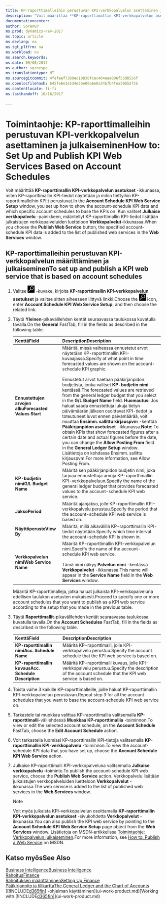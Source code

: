 ```yaml
---
title: KP-raporttimalleihin perustuvan KPI-verkkopalvelun asettaminen ja julkaiseminen
description: "Voit määrittää **KP-raporttimallin KPI-verkkopalvelun asetukset** -ikkunassa, miten KP-raporttimallin KPI-tiedot näytetään ja mihin tiettyihin KP-raporttimalleihin KPI:t perustuvat."
documentationcenter: 
author: SorenGP
ms.prod: dynamics-nav-2017
ms.topic: article
ms.devlang: na
ms.tgt_pltfrm: na
ms.workload: na
ms.search.keywords: 
ms.date: 09/08/2017
ms.author: sgroespe
ms.translationtype: HT
ms.sourcegitcommit: 4fefaef7380ac10836fcac404eea006f55d8556f
ms.openlocfilehash: b45fe6e1e5d4e5be00a6e8a34b7b4fea39b5d75b
ms.contentlocale: fi-fi
ms.lasthandoff: 10/16/2017

---
```

# <a name="how-to-set-up-and-publish-kpi-web-services-based-on-account-schedules"></a><span data-ttu-id="8f846-103">Toimintaohje: KP-raporttimalleihin perustuvan KPI-verkkopalvelun asettaminen ja julkaiseminen</span><span class="sxs-lookup"><span data-stu-id="8f846-103">How to: Set Up and Publish KPI Web Services Based on Account Schedules</span></span>
<span data-ttu-id="8f846-104">Voit määrittää **KP-raporttimallin KPI-verkkopalvelun asetukset** -ikkunassa, miten KP-raporttimallin KPI-tiedot näytetään ja mihin tiettyihin KP-raporttimalleihin KPI:t perustuvat.</span><span class="sxs-lookup"><span data-stu-id="8f846-104">In the **Account Schedule KPI Web Service Setup** window, you set up how to show the account-schedule KPI data and which specific account schedules to base the KPIs on.</span></span> <span data-ttu-id="8f846-105">Kun valitset **Julkaise verkkopalvelu** -painikkeen, määritellyt KP-raporttimallin KPI-tiedot lisätään julkaistujen verkkopalveluiden luetteloon **Verkkopalvelut**-ikkunassa.</span><span class="sxs-lookup"><span data-stu-id="8f846-105">When you choose the **Publish Web Service** button, the specified account-schedule KPI data is added to the list of published web services in the **Web Services** window.</span></span>  

## <a name="to-set-up-and-publish-a-kpi-web-service-that-is-based-on-account-schedules"></a><span data-ttu-id="8f846-106">KP-raporttimalleihin perustuvan KPI-verkkopalvelun määrittäminen ja julkaiseminen</span><span class="sxs-lookup"><span data-stu-id="8f846-106">To set up and publish a KPI web service that is based on account schedules</span></span>  

1.  <span data-ttu-id="8f846-107">Valitse ![Etsi sivu tai raportti](media/ui-search/search_small.png "Etsi sivu tai raportti -kuvake") -kuvake, kirjoita **KP-raporttimallin KPI-verkkopalvelun asetukset** ja valitse sitten aiheeseen liittyvä linkki.</span><span class="sxs-lookup"><span data-stu-id="8f846-107">Choose the ![Search for Page or Report](media/ui-search/search_small.png "Search for Page or Report icon") icon, enter **Account Schedule KPI Web Service Setup**, and then choose the related link.</span></span>  
2.  <span data-ttu-id="8f846-108">Täytä **Yleinen**-pikavälilehden kentät seuraavassa taulukossa kuvatulla tavalla.</span><span class="sxs-lookup"><span data-stu-id="8f846-108">On the **General** FastTab, fill in the fields as described in the following table.</span></span>  

    |<span data-ttu-id="8f846-109">Kenttä</span><span class="sxs-lookup"><span data-stu-id="8f846-109">Field</span></span>|<span data-ttu-id="8f846-110">Description</span><span class="sxs-lookup"><span data-stu-id="8f846-110">Description</span></span>|  
    |---------------------------------|---------------------------------------|  
    |<span data-ttu-id="8f846-111">**Ennustettujen arvojen alku**</span><span class="sxs-lookup"><span data-stu-id="8f846-111">**Forecasted Values Start**</span></span>|<span data-ttu-id="8f846-112">Määritä, missä vaiheessa ennustetut arvot näytetään KP-raporttimallin KPI-kuvaajassa.</span><span class="sxs-lookup"><span data-stu-id="8f846-112">Specify at what point in time forecasted values are shown on the account-schedule KPI graphic.</span></span><br /><br /> <span data-ttu-id="8f846-113">Ennustetut arvot haetaan pääkirjanpidon budjetista, jonka valitset **KP-budjetin nimi** -kentässä.</span><span class="sxs-lookup"><span data-stu-id="8f846-113">The forecasted values are retrieved from the general ledger budget that you select in the **G/L Budget Name** field.</span></span> <span data-ttu-id="8f846-114">**Huomautus:** Jos haluat saada ennustettuja lukuja tietyn päivämäärän jälkeen osoittavat KPI-tiedot ja toteutuneet luvut ennen päivämäärää, voit muuttaa **Ensimm. sallittu kirjauspvm** -kenttää **Pääkirjanpidon asetukset** -ikkunassa.</span><span class="sxs-lookup"><span data-stu-id="8f846-114">**Note:**  To obtain KPIs that show forecasted figures after a certain date and actual figures before the date, you can change the **Allow Posting From** field in the **General Ledger Setup** window.</span></span> <span data-ttu-id="8f846-115">Lisätietoja on kohdassa Ensimm. sallittu kirjauspvm.</span><span class="sxs-lookup"><span data-stu-id="8f846-115">For more information, see Allow Posting From.</span></span>|  
    |<span data-ttu-id="8f846-116">**KP-budjetin nimi**</span><span class="sxs-lookup"><span data-stu-id="8f846-116">**G/L Budget Name**</span></span>|<span data-ttu-id="8f846-117">Määritä sen pääkirjanpidon budjetin nimi, joka tarjoaa ennustettuja arvoja KP-raporttimallin KPI-verkkopalveluun.</span><span class="sxs-lookup"><span data-stu-id="8f846-117">Specify the name of the general ledger budget that provides forecasted values to the account-schedule KPI web service.</span></span>|  
    |<span data-ttu-id="8f846-118">**Jakso**</span><span class="sxs-lookup"><span data-stu-id="8f846-118">**Period**</span></span>|<span data-ttu-id="8f846-119">Määritä ajanjakso, jolle KP-raporttimallin KPI-verkkopalvelu perustuu.</span><span class="sxs-lookup"><span data-stu-id="8f846-119">Specify the period that the account-schedule KPI web service is based on.</span></span>|  
    |<span data-ttu-id="8f846-120">**Näyttöperuste**</span><span class="sxs-lookup"><span data-stu-id="8f846-120">**View By**</span></span>|<span data-ttu-id="8f846-121">Määritä, millä aikavälillä KP-raporttimallin KPI-tiedot näytetään.</span><span class="sxs-lookup"><span data-stu-id="8f846-121">Specify which time interval the account-schedule KPI is shown in.</span></span>|  
    |<span data-ttu-id="8f846-122">**Verkkopalvelun nimi**</span><span class="sxs-lookup"><span data-stu-id="8f846-122">**Web Service Name**</span></span>|<span data-ttu-id="8f846-123">Määritä KP-raporttimallin KPI-verkkopalvelun nimi.</span><span class="sxs-lookup"><span data-stu-id="8f846-123">Specify the name of the account-schedule KPI web service.</span></span><br /><br /> <span data-ttu-id="8f846-124">Tämä nimi näkyy **Palvelun nimi** -kentässä **Verkkopalvelut** -ikkunassa.</span><span class="sxs-lookup"><span data-stu-id="8f846-124">This name will appear in the **Service Name** field in the **Web Services** window.</span></span>|  

    <span data-ttu-id="8f846-125">Määritä KP-raporttimalleja, jotka haluat julkaista KPI-verkkopalveluna edellisen taulukon asetusten mukaisesti.</span><span class="sxs-lookup"><span data-stu-id="8f846-125">Proceed to specify one or more account schedules that you want to publish as a KPI web service according to the setup that you made in the previous table.</span></span>  

3.  <span data-ttu-id="8f846-126">Täytä **Raporttimallit**-pikavälilehden kentät seuraavassa taulukossa kuvatulla tavalla.</span><span class="sxs-lookup"><span data-stu-id="8f846-126">On the **Account Schedules** FastTab, fill in the fields as described in the following table.</span></span>  

    |<span data-ttu-id="8f846-127">Kenttä</span><span class="sxs-lookup"><span data-stu-id="8f846-127">Field</span></span>|<span data-ttu-id="8f846-128">Description</span><span class="sxs-lookup"><span data-stu-id="8f846-128">Description</span></span>|  
    |---------------------------------|---------------------------------------|  
    |<span data-ttu-id="8f846-129">**KP-raporttimallin nimi**</span><span class="sxs-lookup"><span data-stu-id="8f846-129">**Acc. Schedule Name**</span></span>|<span data-ttu-id="8f846-130">Määritä KP-raporttimalli, jolle KPI-verkkopalvelu perustuu.</span><span class="sxs-lookup"><span data-stu-id="8f846-130">Specify the account schedule that the KPI web service is based on.</span></span>|  
    |<span data-ttu-id="8f846-131">**KP-raporttimallin kuvaus**</span><span class="sxs-lookup"><span data-stu-id="8f846-131">**Acc. Schedule Description**</span></span>|<span data-ttu-id="8f846-132">Määritä KP-raporttimalli kuvaus, jolle KPI-verkkopalvelu perustuu.</span><span class="sxs-lookup"><span data-stu-id="8f846-132">Specify the description of the account schedule that the KPI web service is based on.</span></span>|  

4.  <span data-ttu-id="8f846-133">Toista vaihe 3 kaikille KP-raporttimalleille, joille haluat KP-raporttimallin KPI-verkkopalvelun perustuvan.</span><span class="sxs-lookup"><span data-stu-id="8f846-133">Repeat step 3 for all the account schedules that you want to base the account-schedule KPI web service on.</span></span>  
5.  <span data-ttu-id="8f846-134">Tarkastele tai muokkaa valittua KP-raporttimallia valitsemalla **KP-raporttimalli**-välilehdessä **Muokkaa KP-raporttimallia** -toiminnon.</span><span class="sxs-lookup"><span data-stu-id="8f846-134">To view or edit the selected account schedule, on the **Account Schedule** FastTab, choose the **Edit Account Schedule** action.</span></span>  
6.  <span data-ttu-id="8f846-135">Voit tarkastella luomiasi KP-raporttimallin KPI-tietoja valitsemalla **KP-raporttimallin KPI-verkkopalvelu** -toiminnon.</span><span class="sxs-lookup"><span data-stu-id="8f846-135">To view the account-schedule KPI data that you have set up, choose the **Account Schedule KPI Web Service** action.</span></span>  
7.  <span data-ttu-id="8f846-136">Julkaise KP-raporttimalli KPI-verkkopalveluna valitsemalla **Julkaise verkkopalvelu** -toiminto.</span><span class="sxs-lookup"><span data-stu-id="8f846-136">To publish the account-schedule KPI web service, choose the **Publish Web Service** action.</span></span> <span data-ttu-id="8f846-137">Verkkopalvelu lisätään julkaistujen verkkopalveluiden luetteloon **Verkkopalvelut** -ikkunassa.</span><span class="sxs-lookup"><span data-stu-id="8f846-137">The web service is added to the list of published web services in the **Web Services** window.</span></span>  

    > [!NOTE]  
    >  <span data-ttu-id="8f846-138">Voit myös julkaista KPI-verkkopalvelun osoittamalla **KP-raporttimallin KPI-verkkopalvelun asetukset** -sivukohdetta **Verkkopalvelut** -ikkunassa.</span><span class="sxs-lookup"><span data-stu-id="8f846-138">You can also publish the KPI web service by pointing to the **Account Schedule KPI Web Service Setup** page object from the **Web Services** window.</span></span> <span data-ttu-id="8f846-139">Lisätietoja on MSDN-artikkelissa [Toimintaohje: Verkkopalvelun julkaiseminen](https://msdn.microsoft.com/en-us/library/dd338978.aspx).</span><span class="sxs-lookup"><span data-stu-id="8f846-139">For more information, see [How to: Publish a Web Service](https://msdn.microsoft.com/en-us/library/dd338978.aspx) on MSDN.</span></span>  

## <a name="see-also"></a><span data-ttu-id="8f846-140">Katso myös</span><span class="sxs-lookup"><span data-stu-id="8f846-140">See Also</span></span>  
[<span data-ttu-id="8f846-141">Business Intelligence</span><span class="sxs-lookup"><span data-stu-id="8f846-141">Business Intelligence</span></span>](bi.md)  
[<span data-ttu-id="8f846-142">Rahoitus</span><span class="sxs-lookup"><span data-stu-id="8f846-142">Finance</span></span>](finance.md)  
[<span data-ttu-id="8f846-143">Rahoituksen määrittäminen</span><span class="sxs-lookup"><span data-stu-id="8f846-143">Setting Up Finance</span></span>](finance-setup-finance.md)  
[<span data-ttu-id="8f846-144">Pääkirjanpito ja tilikartta</span><span class="sxs-lookup"><span data-stu-id="8f846-144">The General Ledger and the Chart of Accounts</span></span>](finance-general-ledger.md)  
<span data-ttu-id="8f846-145">[[!INCLUDE[d365fin](includes/d365fin_md.md)] -ohjelman käyttäminen](ui-work-product.md)</span><span class="sxs-lookup"><span data-stu-id="8f846-145">[Working with [!INCLUDE[d365fin](includes/d365fin_md.md)]](ui-work-product.md)</span></span>

